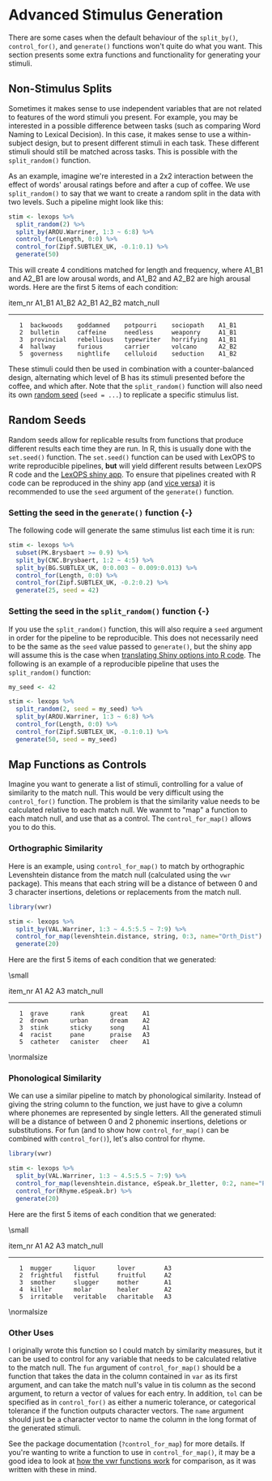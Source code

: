 
# Advanced Stimulus Generation



There are some cases when the default behaviour of the `split_by()`, `control_for()`, and `generate()` functions won't quite do what you want. This section presents some extra functions and functionality for generating your stimuli.

## Non-Stimulus Splits

Sometimes it makes sense to use independent variables that are not related to features of the word stimuli you present. For example, you may be interested in a possible difference between tasks (such as comparing Word Naming to Lexical Decision). In this case, it makes sense to use a within-subject design, but to present different stimuli in each task. These different stimuli should still be matched across tasks. This is possible with the `split_random()` function.

As an example, imagine we're interested in a 2x2 interaction between the effect of words' arousal ratings before and after a cup of coffee. We use `split_random()` to say that we want to create a random split in the data with two levels. Such a pipeline might look like this:


```r
stim <- lexops %>%
  split_random(2) %>%
  split_by(AROU.Warriner, 1:3 ~ 6:8) %>%
  control_for(Length, 0:0) %>%
  control_for(Zipf.SUBTLEX_UK, -0.1:0.1) %>%
  generate(50)
```

This will create 4 conditions matched for length and frequency, where A1_B1 and A2_B1 are low arousal words, and A1_B2 and A2_B2 are high arousal words. Here are the first 5 items of each condition:

<div class = 'table'>

 item_nr  A1_B1        A1_B2        A2_B1        A2_B2        match_null 
--------  -----------  -----------  -----------  -----------  -----------
       1  backwoods    goddamned    potpourri    sociopath    A1_B1      
       2  bulletin     caffeine     needless     weaponry     A1_B1      
       3  provincial   rebellious   typewriter   horrifying   A1_B1      
       4  hallway      furious      carrier      volcano      A2_B2      
       5  governess    nightlife    celluloid    seduction    A1_B2      

</div>

These stimuli could then be used in combination with a counter-balanced design, alternating which level of B has its stimuli presented before the coffee, and which after. Note that the `split_random()` function will also need its own [random seed](#random-seeds) (`seed = ...`) to replicate a specific stimulus list.

## Random Seeds

Random seeds allow for replicable results from functions that produce different results each time they are run. In R, this is usually done with the `set.seed()` function. The `set.seed()` function can be used with LexOPS to write reproducible pipelines, **but** will yield different results between LexOPS R code and the [LexOPS shiny app](lexops-shiny-app.html). To ensure that pipelines created with R code can be reproduced in the shiny app (and [vice versa](lexops-shiny-app.html#random-seeds)) it is recommended to use the `seed` argument of the `generate()` function.

### Setting the seed in the `generate()` function {-}

The following code will generate the same stimulus list each time it is run:


```r
stim <- lexops %>%
  subset(PK.Brysbaert >= 0.9) %>%
  split_by(CNC.Brysbaert, 1:2 ~ 4:5) %>%
  split_by(BG.SUBTLEX_UK, 0:0.003 ~ 0.009:0.013) %>%
  control_for(Length, 0:0) %>%
  control_for(Zipf.SUBTLEX_UK, -0.2:0.2) %>%
  generate(25, seed = 42)
```

### Setting the seed in the `split_random()` function {-}

If you use the `split_random()` function, this will also require a `seed` argument in order for the pipeline to be reproducible. This does not necessarily need to be the same as the `seed` value passed to `generate()`, but the shiny app will assume this is the case when [translating Shiny options into R code](lexops-shiny-app.html#codify). The following is an example of a reproducible pipeline that uses the `split_random()` function:


```r
my_seed <- 42

stim <- lexops %>%
  split_random(2, seed = my_seed) %>%
  split_by(AROU.Warriner, 1:3 ~ 6:8) %>%
  control_for(Length, 0:0) %>%
  control_for(Zipf.SUBTLEX_UK, -0.1:0.1) %>%
  generate(50, seed = my_seed)
```

## Map Functions as Controls

Imagine you want to generate a list of stimuli, controlling for a value of similarity to the match null. This would be very difficult using the `control_for()` function. The problem is that the similarity value needs to be calculated relative to each match null. We wanmt to "map" a function to each match null, and use that as a control. The `control_for_map()` allows you to do this.

### Orthographic Similarity

Here is an example, using `control_for_map()` to match by orthographic Levenshtein distance from the match null (calculated using the `vwr` package). This means that each string will be a distance of between 0 and 3 character insertions, deletions or replacements from the match null.


```r
library(vwr)

stim <- lexops %>%
  split_by(VAL.Warriner, 1:3 ~ 4.5:5.5 ~ 7:9) %>%
  control_for_map(levenshtein.distance, string, 0:3, name="Orth_Dist") %>%
  generate(20)
```

Here are the first 5 items of each condition that we generated:

\small
<div class = 'table'>

 item_nr  A1         A2         A3       match_null 
--------  ---------  ---------  -------  -----------
       1  grave      rank       great    A1         
       2  drown      urban      dream    A2         
       3  stink      sticky     song     A1         
       4  racist     pane       praise   A3         
       5  catheter   canister   cheer    A1         

</div>
\normalsize

### Phonological Similarity

We can use a similar pipeline to match by phonological similarity. Instead of giving the string column to the function, we just have to give a column where phonemes are represented by single letters. All the generated stimuli will be a distance of between 0 and 2 phonemic insertions, deletions or substitutions. For fun (and to show how `control_for_map()` can be combined with `control_for()`), let's also control for rhyme.


```r
library(vwr)

stim <- lexops %>%
  split_by(VAL.Warriner, 1:3 ~ 4.5:5.5 ~ 7:9) %>%
  control_for_map(levenshtein.distance, eSpeak.br_1letter, 0:2, name="Phon_Dist") %>%
  control_for(Rhyme.eSpeak.br) %>%
  generate(20)
```

Here are the first 5 items of each condition that we generated:

\small
<div class = 'table'>

 item_nr  A1          A2          A3           match_null 
--------  ----------  ----------  -----------  -----------
       1  mugger      liquor      lover        A3         
       2  frightful   fistful     fruitful     A2         
       3  smother     slugger     mother       A1         
       4  killer      molar       healer       A2         
       5  irritable   veritable   charitable   A3         

</div>
\normalsize

### Other Uses

I originally wrote this function so I could match by similarity measures, but it can be used to control for any variable that needs to be calculated relative to the match null. The `fun` argument of `control_for_map()` should be a function that takes the data in the column contained in `var` as its first argument, and can take the match null's value in tis column as the second argument, to return a vector of values for each entry. In addition, `tol` can be specified as in `control_for()` as either a numeric tolerance, or categorical tolerance if the function outputs character vectors. The `name` argument should just be a character vector to name the column in the long format of the generated stimuli.

See the package documentation (`?control_for_map`) for more details. If you're wanting to write a function to use in `control_for_map()`, it may be a good idea to look at [how the vwr functions work](https://cran.r-project.org/web/packages/vwr/vwr.pdf) for comparison, as it was written with these in mind.


